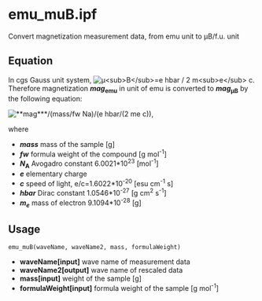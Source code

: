 # emu_muB.ipf
Convert magnetization measurement data, from emu unit to &mu;B/f.u. unit

## Equation
In cgs Gauss unit system,
<img src="https://latex.codecogs.com/svg.latex?\inline&space;\dpi{300}&space;\fn_cm&space;\mu_B=\frac{e\hbar}{2m_ec}" alt="&mu;<sub>B</sub>=e hbar / 2 m<sub>e</sub> c">.
Therefore magnetization ***mag*<sub>emu</sub>** in unit of emu is converted to ***mag*<sub>&mu;B</sub>** by the following equation:

<img src="https://latex.codecogs.com/svg.latex?\dpi{300}&space;\fn_cm&space;mag_\mathrm{\mu&space;B}=\frac{mag_\text{emu}}{\dfrac{mass}{fw}\times&space;N_\text{A}\cdot&space;\dfrac{e\hbar}{2m_ec}}" alt="**mag***/(mass/fw Na)/(e hbar/(2 me c))">, 

where
- ***mass*** mass of the sample [g]
- ***fw*** formula weight of the compound [g mol<sup>-1</sup>]
- ***N*<sub>A</sub>** Avogadro constant 6.0021\*10<sup>23</sup> [mol<sup>-1</sup>]
- ***e*** elementary charge
- ***c*** speed of light, e/c=1.6022\*10<sup>-20</sup> [esu cm<sup>-1</sup> s]
- ***hbar*** Dirac constant 1.0546\*10<sup>-27</sup> [g cm<sup>2</sup> s<sup>-1</sup>]
- ***m<sub>e</sub>*** mass of electron 9.1094\*10<sup>-28</sup> [g]

## Usage
```
emu_muB(waveName, waveName2, mass, formulaWeight)
```
- **waveName[input]** wave name of measurement data
- **waveName2[output]** wave name of rescaled data
- **mass[input]** weight of the sample [g]
- **formulaWeight[input]** formula weight of the sample [g mol<sup>-1</sup>]

